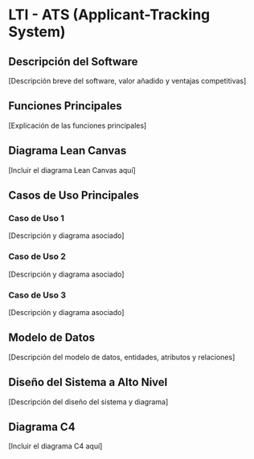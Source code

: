    # LTI - ATS (Applicant-Tracking System)

   ## Descripción del Software
   [Descripción breve del software, valor añadido y ventajas competitivas]

   ## Funciones Principales
   [Explicación de las funciones principales]

   ## Diagrama Lean Canvas
   [Incluir el diagrama Lean Canvas aquí]

   ## Casos de Uso Principales
   ### Caso de Uso 1
   [Descripción y diagrama asociado]

   ### Caso de Uso 2
   [Descripción y diagrama asociado]

   ### Caso de Uso 3
   [Descripción y diagrama asociado]

   ## Modelo de Datos
   [Descripción del modelo de datos, entidades, atributos y relaciones]

   ## Diseño del Sistema a Alto Nivel
   [Descripción del diseño del sistema y diagrama]

   ## Diagrama C4
   [Incluir el diagrama C4 aquí]
